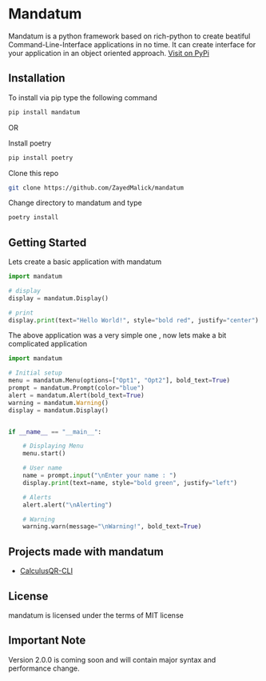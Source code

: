 # Mandatum
Mandatum is a python framework based on rich-python to create beatiful Command-Line-Interface applications in no time. It can create interface for your application in an object oriented approach. [Visit on PyPi](https://pypi.org/project/mandatum/)

## Installation
To install via pip type the following command
```bash
pip install mandatum
```

OR

Install poetry
```bash
pip install poetry
```

Clone this repo
```bash
git clone https://github.com/ZayedMalick/mandatum
```

Change directory to mandatum and type
```bash
poetry install
```

## Getting Started
Lets create a basic application with mandatum

```python
import mandatum

# display
display = mandatum.Display()

# print
display.print(text="Hello World!", style="bold red", justify="center")

```

The above application was a very simple one , now lets make a bit complicated application
```python
import mandatum

# Initial setup
menu = mandatum.Menu(options=["Opt1", "Opt2"], bold_text=True)
prompt = mandatum.Prompt(color="blue")
alert = mandatum.Alert(bold_text=True)
warning = mandatum.Warning()
display = mandatum.Display()


if __name__ == "__main__":

    # Displaying Menu
    menu.start()

    # User name
    name = prompt.input("\nEnter your name : ")
    display.print(text=name, style="bold green", justify="left")

    # Alerts
    alert.alert("\nAlerting")

    # Warning
    warning.warn(message="\nWarning!", bold_text=True)
```

## Projects made with mandatum
- [CalculusQR-CLI](https://github.com/ZayedMalick/CalculusQR-CLI)

## License
mandatum is licensed under the terms of MIT license

## Important Note
Version 2.0.0 is coming soon and will contain major syntax and performance change. 

